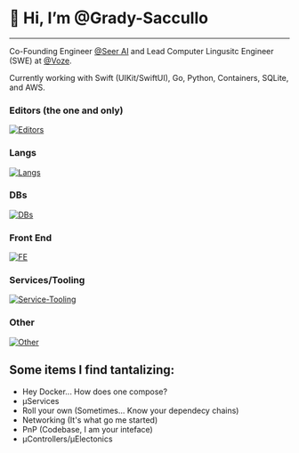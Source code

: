# 👋 Hi, I’m @Grady-Saccullo

---

Co-Founding Engineer [@Seer AI](https://github.com/Seer-AI) and Lead Computer Lingusitc Engineer (SWE) at [@Voze](https://github.com/Voze-HQ).

Currently working with Swift (UIKit/SwiftUI), Go, Python, Containers, SQLite, and AWS.

### Editors (the one and only)
[![Editors](https://skillicons.dev/icons?i=neovim)](https://skillicons.dev)

### Langs
[![Langs](https://skillicons.dev/icons?i=ts,go,nodejs,swift,py,nix,zig)](https://skillicons.dev)

### DBs
[![DBs](https://skillicons.dev/icons?i=sqlite,postgres)](https://skillicons.dev)

### Front End
[![FE](https://skillicons.dev/icons?i=htmx,react,nextjs,redux)](https://skillicons.dev)

### Services/Tooling
[![Service-Tooling](https://skillicons.dev/icons?i=aws,cloudflare,docker)](https://skillicons.dev)

### Other
[![Other](https://skillicons.dev/icons?i=raspberrypi)](https://skillicons.dev)


## Some items I find tantalizing:
- Hey Docker... How does one compose?
- µServices
- Roll your own (Sometimes... Know your dependecy chains)
- Networking (It's what go me started)
- PnP (Codebase, I am your inteface)
- µControllers/µElectonics
